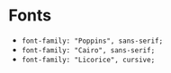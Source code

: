 # Fonts

- `font-family: "Poppins", sans-serif;`
- `font-family: "Cairo", sans-serif;`
- `font-family: "Licorice", cursive;`
